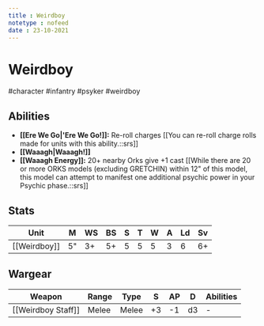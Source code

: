 ```yaml
---
title : Weirdboy
notetype : nofeed
date : 23-10-2021
---
```


# Weirdboy
#character #infantry #psyker #weirdboy 

## Abilities

- **[[Ere We Go\|'Ere We Go!]]:** Re-roll charges [[You can re-roll charge rolls made for units with this ability.::srs]]
- **[[Waaagh\|Waaagh!]]**
- **[[Waaagh Energy]]:** 20+ nearby Orks give +1 cast [[While there are 20 or more ORKS models (excluding GRETCHIN) within 12" of this model, this model can attempt to manifest one additional psychic power in your Psychic phase.::srs]]

## Stats

| Unit         | M   | WS  | BS  | S   | T   | W   | A   | Ld  | Sv  |
| ------------ | --- | --- | --- | --- | --- | --- | --- | --- | --- |
| [[Weirdboy]] | 5"  | 3+  | 5+  | 5   | 5   | 5   | 3   | 6   | 6+  |

## Wargear

| Weapon             | Range | Type  | S   | AP  | D   | Abilities |
| ------------------ | ----- | ----- | --- | --- | --- | --------- |
| [[Weirdboy Staff]] | Melee | Melee | +3  | -1  | d3  | -         |